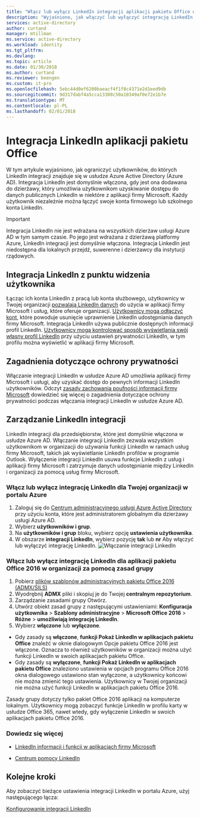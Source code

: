 ```yaml
---
title: "Włącz lub wyłącz LinkedIn integracji aplikacji pakietu Office w usłudze Azure Active Directory | Dokumentacja firmy Microsoft"
description: "Wyjaśniono, jak włączyć lub wyłączyć integrację LinkedIn dla aplikacji firmy Microsoft w usłudze Azure Active Directory"
services: active-directory
author: curtand
manager: mtillman
ms.service: active-directory
ms.workload: identity
ms.tgt_pltfrm: 
ms.devlang: 
ms.topic: article
ms.date: 01/30/2018
ms.author: curtand
ms.reviewer: beengen
ms.custom: it-pro
ms.openlocfilehash: 5ebc44d0ef6200baeacf4f1f8c4371e2d1eed9db
ms.sourcegitcommit: 9d317dabf4a5cca13308c50a10349af0e72e1b7e
ms.translationtype: MT
ms.contentlocale: pl-PL
ms.lasthandoff: 02/01/2018
---
```

# <a name="linkedin-integration-for-office-applications"></a>Integracja LinkedIn aplikacji pakietu Office
W tym artykule wyjaśniono, jak ograniczyć użytkowników, do których LinkedIn integracji znajduje się w usłudze Azure Active Directory (Azure AD). Integracja LinkedIn jest domyślnie włączona, gdy jest ona dodawana do dzierżawy, który umożliwia użytkownikom uzyskiwanie dostępu do danych publicznych LinkedIn w niektóre z aplikacji firmy Microsoft. Każdy użytkownik niezależnie można łączyć swoje konta firmowego lub szkolnego konta LinkedIn.

> [!IMPORTANT]
> Integracja LinkedIn nie jest wdrażana na wszystkich dzierżaw usługi Azure AD w tym samym czasie. Po jego jest wdrażana z dzierżawą platformy Azure, LinkedIn integracji jest domyślnie włączona. Integracja LinkedIn jest niedostępna dla lokalnych przejdź, suwerenne i dzierżawcy dla instytucji rządowych. 

## <a name="linkedin-integration-from-the-user-perspective"></a>Integracja LinkedIn z punktu widzenia użytkownika
Łącząc ich konta LinkedIn z pracą lub konta służbowego, użytkownicy w Twojej organizacji [pozwalają LinkedIn danych](https://www.linkedin.com/help/linkedin/answer/84077) do użycia w aplikacji firmy Microsoft i usług, które oferuje organizacji. [Użytkownicy mogą odłączyć kont](https://www.linkedin.com/help/linkedin/answer/85097), które powoduje usunięcie uprawnienie LinkedIn udostępniania danych firmy Microsoft. Integracja LinkedIn używa publicznie dostępnych informacji profil LinkedIn. [Użytkownicy mogą kontrolować sposób wyświetlania swój własny profil LinkedIn](https://www.linkedin.com/help/linkedin/answer/83) przy użyciu ustawień prywatności LinkedIn, w tym profilu można wyświetlić w aplikacji firmy Microsoft.

## <a name="privacy-considerations"></a>Zagadnienia dotyczące ochrony prywatności
Włączanie integracji LinkedIn w usłudze Azure AD umożliwia aplikacji firmy Microsoft i usługi, aby uzyskać dostęp do pewnych informacji LinkedIn użytkowników. Odczyt [zasady zachowania poufności informacji firmy Microsoft](https://privacy.microsoft.com/privacystatement/) dowiedzieć się więcej o zagadnienia dotyczące ochrony prywatności podczas włączania integracji LinkedIn w usłudze Azure AD. 

## <a name="manage-linkedin-integration"></a>Zarządzanie LinkedIn integracji
LinkedIn integracji dla przedsiębiorstw, które jest domyślnie włączona w usłudze Azure AD. Włączanie integracji LinkedIn zezwala wszystkim użytkownikom w organizacji do używania funkcji LinkedIn w ramach usług firmy Microsoft, takich jak wyświetlanie LinkedIn profilów w programie Outlook. Wyłączenie integracji LinkedIn usuwa funkcje LinkedIn z usług i aplikacji firmy Microsoft i zatrzymuje danych udostępnianie między LinkedIn i organizacji za pomocą usług firmy Microsoft.

### <a name="enable-or-disable-linkedin-integration-for-your-organization-in-the-azure-portal"></a>Włącz lub wyłącz integrację LinkedIn dla Twojej organizacji w portalu Azure

1. Zaloguj się do [Centrum administracyjnego usługi Azure Active Directory](https://aad.portal.azure.com/) przy użyciu konta, które jest administratorem globalnym dla dzierżawy usługi Azure AD.
2. Wybierz **użytkowników i grup**.
3. Na **użytkowników i grup** bloku, wybierz opcję **ustawienia użytkownika**.
4. W obszarze **integracji LinkedIn**, wybierz pozycję **tak** lub **nr** Aby włączyć lub wyłączyć integrację LinkedIn.
   ![Włączanie integracji LinkedIn](./media/linkedin-integration/LinkedIn-integration.PNG)

### <a name="enable-or-disable-linkedin-integration-for-your-organizations-office-2016-apps-using-group-policy"></a>Włącz lub wyłącz integrację LinkedIn dla aplikacji pakietu Office 2016 w organizacji za pomocą zasad grupy

1. Pobierz [plików szablonów administracyjnych pakietu Office 2016 (ADMX/ŚILS)](https://www.microsoft.com/download/details.aspx?id=49030)
2. Wyodrębnij **ADMX** pliki i skopiuj je do Twojej **centralnym repozytorium**.
3. Zarządzanie zasadami grupy Otwórz.
4. Utwórz obiekt zasad grupy z następującymi ustawieniami: **Konfiguracja użytkownika** > **Szablony administracyjne** > **Microsoft Office 2016**  >  **Różne** > **umożliwiają integrację LinkedIn**.
5. Wybierz **włączone** lub **wyłączone**.
  * Gdy zasady są **włączone**, **funkcji Pokaż LinkedIn w aplikacjach pakietu Office** znaleźć w oknie dialogowym Opcje pakietu Office 2016 jest włączone. Oznacza to również użytkowników w organizacji można użyć funkcji LinkedIn w swoich aplikacjach pakietu Office.
  * Gdy zasady są **wyłączone**, **funkcji Pokaż LinkedIn w aplikacjach pakietu Office** znaleziono ustawienia w opcjach programu Office 2016 okna dialogowego ustawiono stan wyłączone, a użytkownicy końcowi nie można zmienić tego ustawienia. Użytkownicy w Twojej organizacji nie można użyć funkcji LinkedIn w aplikacjach pakietu Office 2016. 

Zasady grupy dotyczy tylko pakiet Office 2016 aplikacji na komputerze lokalnym. Użytkownicy mogą zobaczyć funkcje LinkedIn w profilu karty w usłudze Office 365, nawet wtedy, gdy wyłączenie LinkedIn w swoich aplikacjach pakietu Office 2016. 

### <a name="learn-more"></a>Dowiedz się więcej 
* [LinkedIn informacji i funkcji w aplikacjach firmy Microsoft](https://go.microsoft.com/fwlink/?linkid=850740)

* [Centrum pomocy LinkedIn](https://www.linkedin.com/help/linkedin)

## <a name="next-steps"></a>Kolejne kroki
Aby zobaczyć bieżące ustawienia integracji LinkedIn w portalu Azure, użyj następującego łącza:

[Konfigurowanie integracji LinkedIn](https://aad.portal.azure.com/#blade/Microsoft_AAD_IAM/UserManagementMenuBlade/UserSettings) 